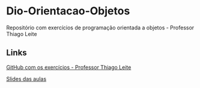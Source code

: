 # Dio-Orientacao-Objetos
Repositório com exercícios de programação orientada a objetos - Professor Thiago Leite

## Links

[GitHub com os exercícios - Professor Thiago Leite](https://github.com/tlcdio)

[Slides das aulas](https://github.com/Lerufato/Dio-Project-Github/tree/main/Slides_Aulas)